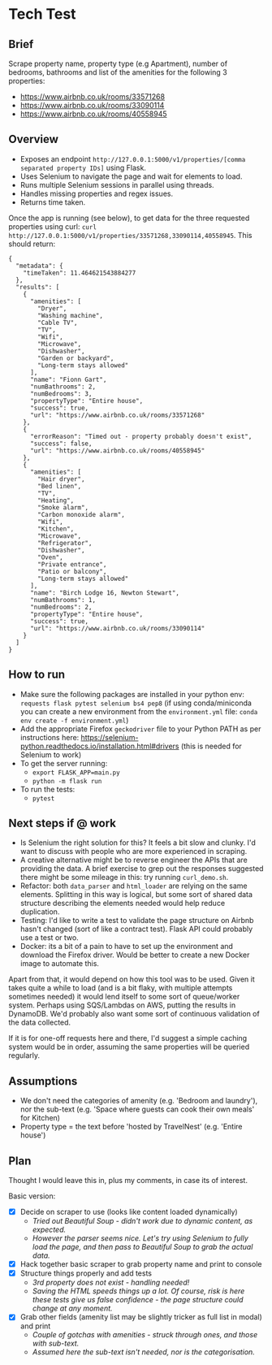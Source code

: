 # Tech Test

## Brief

Scrape property name, property type (e.g Apartment), number of bedrooms, bathrooms and list of the amenities for the following 3 properties:
- https://www.airbnb.co.uk/rooms/33571268
- https://www.airbnb.co.uk/rooms/33090114
- https://www.airbnb.co.uk/rooms/40558945

## Overview

- Exposes an endpoint `http://127.0.0.1:5000/v1/properties/[comma separated property IDs]` using Flask.
- Uses Selenium to navigate the page and wait for elements to load.
- Runs multiple Selenium sessions in parallel using threads.
- Handles missing properties and regex issues. 
- Returns time taken. 

Once the app is running (see below), to get data for the three requested properties using curl: `curl http://127.0.0.1:5000/v1/properties/33571268,33090114,40558945`. This should return:

```
{
  "metadata": {
    "timeTaken": 11.464621543884277
  },
  "results": [
    {
      "amenities": [
        "Dryer",
        "Washing machine",
        "Cable TV",
        "TV",
        "Wifi",
        "Microwave",
        "Dishwasher",
        "Garden or backyard",
        "Long-term stays allowed"
      ],
      "name": "Fionn Gart",
      "numBathrooms": 2,
      "numBedrooms": 3,
      "propertyType": "Entire house",
      "success": true,
      "url": "https://www.airbnb.co.uk/rooms/33571268"
    },
    {
      "errorReason": "Timed out - property probably doesn't exist",
      "success": false,
      "url": "https://www.airbnb.co.uk/rooms/40558945"
    },
    {
      "amenities": [
        "Hair dryer",
        "Bed linen",
        "TV",
        "Heating",
        "Smoke alarm",
        "Carbon monoxide alarm",
        "Wifi",
        "Kitchen",
        "Microwave",
        "Refrigerator",
        "Dishwasher",
        "Oven",
        "Private entrance",
        "Patio or balcony",
        "Long-term stays allowed"
      ],
      "name": "Birch Lodge 16, Newton Stewart",
      "numBathrooms": 1,
      "numBedrooms": 2,
      "propertyType": "Entire house",
      "success": true,
      "url": "https://www.airbnb.co.uk/rooms/33090114"
    }
  ]
}
```

## How to run

- Make sure the following packages are installed in your python env: `requests flask pytest selenium bs4 pep8` (if using conda/miniconda you can create a new environment from the `environment.yml` file: `conda env create -f environment.yml`)
- Add the appropriate Firefox `geckodriver` file to your Python PATH as per instructions here: https://selenium-python.readthedocs.io/installation.html#drivers (this is needed for Selenium to work)
- To get the server running:
  - `export FLASK_APP=main.py`
  - `python -m flask run`
- To run the tests:
  - `pytest`

## Next steps if @ work

- Is Selenium the right solution for this? It feels a bit slow and clunky. I'd want to discuss with people who are more experienced in scraping. 
- A creative alternative might be to reverse engineer the APIs that are providing the data. A brief exercise to grep out the responses suggested there might be some mileage in this: try running `curl_demo.sh`.
- Refactor: both `data_parser` and `html_loader` are relying on the same elements. Splitting in this way is logical, but some sort of shared data structure describing the elements needed would help reduce duplication.
- Testing: I'd like to write a test to validate the page structure on Airbnb hasn't changed (sort of like a contract test). Flask API could probably use a test or two. 
- Docker: its a bit of a pain to have to set up the environment and download the Firefox driver. Would be better to create a new Docker image to automate this. 

Apart from that, it would depend on how this tool was to be used. Given it takes quite a while to load (and is a bit flaky, with multiple attempts sometimes needed) it would lend itself to some sort of queue/worker system. Perhaps using SQS/Lambdas on AWS, putting the results in DynamoDB. We'd probably also want some sort of continuous validation of the data collected.

If it is for one-off requests here and there, I'd suggest a simple caching system would be in order, assuming the same properties will be queried regularly. 

## Assumptions

- We don't need the categories of amenity (e.g. 'Bedroom and laundry'), nor the sub-text (e.g. 'Space where guests can cook their own meals' for Kitchen)
- Property type = the text before 'hosted by TravelNest' (e.g. 'Entire house')

## Plan

Thought I would leave this in, plus my comments, in case its of interest.

Basic version:

- [x] Decide on scraper to use (looks like content loaded dynamically)
  - *Tried out Beautiful Soup - didn't work due to dynamic content, as expected.*
  - *However the parser seems nice. Let's try using Selenium to fully load the page, and then pass to Beautiful Soup to grab the actual data.*
- [x] Hack together basic scraper to grab property name and print to console
- [x] Structure things properly and add tests
  - *3rd property does not exist - handling needed!*
  - *Saving the HTML speeds things up a lot. Of course, risk is here these tests give us false confidence - the page structure could change at any moment.*
- [x] Grab other fields (amenity list may be slightly tricker as full list in modal) and print
  - *Couple of gotchas with amenities - struck through ones, and those with sub-text.*
  - *Assumed here the sub-text isn't needed, nor is the categorisation.*
